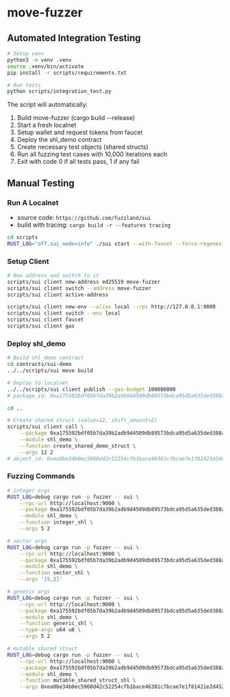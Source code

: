 # move-fuzzer

## Automated Integration Testing

```bash
# Setup venv
python3 -m venv .venv
source .venv/bin/activate
pip install -r scripts/requirements.txt

# Run tests
python scripts/integration_test.py
```

The script will automatically:

1. Build move-fuzzer (cargo build --release)
2. Start a fresh localnet
3. Setup wallet and request tokens from faucet
4. Deploy the shl_demo contract
5. Create necessary test objects (shared structs)
6. Run all fuzzing test cases with 10,000 iterations each
7. Exit with code 0 if all tests pass, 1 if any fail

## Manual Testing

### Run A Localnet

- source code: `https://github.com/fuzzland/sui`
- build with tracing: `cargo build -r --features tracing`

```sh
cd scripts
RUST_LOG="off,sui_node=info" ./sui start --with-faucet --force-regenesis
```

### Setup Client

```sh
# New address and switch to it
scripts/sui client new-address ed25519 move-fuzzer
scripts/sui client switch --address move-fuzzer
scripts/sui client active-address

scripts/sui client new-env --alias local --rpc http://127.0.0.1:9000
scripts/sui client switch --env local
scripts/sui client faucet
scripts/sui client gas
```

### Deploy shl_demo

```sh
# Build shl_demo contract
cd contracts/sui-demo
../../scripts/sui move build

# Deploy to localnet
../../scripts/sui client publish --gas-budget 100000000
# package_id: 0xa175592bdf05b7da39b2adb9d4509db89573bdca95d5a635ded388a592991a91

cd ..

# Create shared struct (value=12, shift_amount=2)
scripts/sui client call \
    --package 0xa175592bdf05b7da39b2adb9d4509db89573bdca95d5a635ded388a592991a91 \
    --module shl_demo \
    --function create_shared_demo_struct \
    --args 12 2
# object_id: 0xea0be34b0ec5960d42c52254cfb1bace46381c7bcae7e1f81421e2d4521bf226
```

### Fuzzing Commands

```sh
# integer args
RUST_LOG=debug cargo run -p fuzzer -- sui \
    --rpc-url http://localhost:9000 \
    --package 0xa175592bdf05b7da39b2adb9d4509db89573bdca95d5a635ded388a592991a91 \
    --module shl_demo \
    --function integer_shl \
    --args 5 2

# vector args
RUST_LOG=debug cargo run -p fuzzer -- sui \
    --rpc-url http://localhost:9000 \
    --package 0xa175592bdf05b7da39b2adb9d4509db89573bdca95d5a635ded388a592991a91 \
    --module shl_demo \
    --function vector_shl \
    --args '[5,2]'

# generic args
RUST_LOG=debug cargo run -p fuzzer -- sui \
    --rpc-url http://localhost:9000 \
    --package 0xa175592bdf05b7da39b2adb9d4509db89573bdca95d5a635ded388a592991a91 \
    --module shl_demo \
    --function generic_shl \
    --type-args u64 u8 \
    --args 5 2

# mutable shared struct
RUST_LOG=debug cargo run -p fuzzer -- sui \
    --rpc-url http://localhost:9000 \
    --package 0xa175592bdf05b7da39b2adb9d4509db89573bdca95d5a635ded388a592991a91 \
    --module shl_demo \
    --function mutable_shared_struct_shl \
    --args 0xea0be34b0ec5960d42c52254cfb1bace46381c7bcae7e1f81421e2d4521bf226
```
